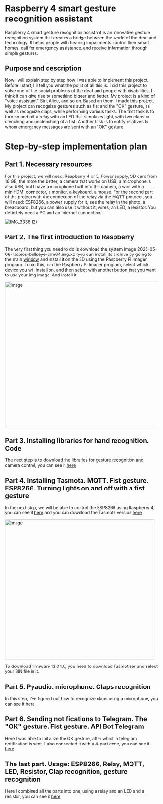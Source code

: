 # Raspberry 4 smart gesture recognition assistant
Raspberry 4 smart gesture recognition assistant is an innovative gesture recognition system that creates a bridge between the world of the deaf and technology. It helps people with hearing impairments control their smart homes, call for emergency assistance, and receive information through simple gestures.

## Purpose and description
Now I will explain step by step how I was able to implement this project. Before I start, I'll tell you what the point of all this is. I did this project to solve one of the social problems of the deaf and people with disabilities, I think it can give rise to something bigger and better.  My project is a kind of "voice assistant" Siri, Alice, and so on. Based on them, I made this project. My project can recognize gestures such as fist and the "OK" gesture, as well as recognize claps, while performing various tasks. The first task is to turn on and off a relay with an LED that simulates light, with two claps or clenching and unclenching of a fist.  Another task is to notify relatives to whom emergency messages are sent with an "OK" gesture.

# Step-by-step implementation plan

## Part 1. Necessary resources
For this project, we will need:
Raspberry 4 or 5, Power supply, SD card from 16 GB, the more the better, a camera that works on USB, a microphone is also USB, but I have a microphone built into the camera, a wire with a miniHDMI connector, a monitor, a keyboard, a mouse. For the second part of the project with the connection of the relay via the MQTT protocol, you will need:
ESP8266, a power supply for it, see the relay in the photo, a breadboard, but you can also use it without it, wires, an LED, a resistor. You definitely need a PC and an Internet connection.

![IMG_3336 (2)](https://github.com/user-attachments/assets/485a997f-3fd9-454a-a977-d546a491f7b0)

## Part 2. The first introduction to Raspberry
The very first thing you need to do is download the system image 2025-05-06-raspios-bullseye-arm64.img.xz (you can install its archive by going to the main [window](https://github.com/Smashing1234/Raspberry-4-smart-gesture-recognition-assistant/blob/main/2025-05-06-raspios-bullseye-arm64.img.xz.torrent ) and install it on the SD using the Raspberry Pi Imager program. To do this, run the Raspberry Pi Imager program, select which device you will install on, and then select with another button that you want to use your img image. And install it

<img width="680" height="480" alt="image" src="https://github.com/user-attachments/assets/2e958e31-4f34-453b-839f-ccad278bf7c0" />

## Part 3. Installing libraries for hand recognition. Code
The next step is to download the libraries for gesture recognition and camera control, you can see it [here](https://github.com/Smashing1234/Raspberry-4-smart-gesture-recognition-assistant/blob/main/Hand%20recognition.py)

## Part 4. Installing Tasmota. MQTT. Fist gesture. ESP8266. Turning lights on and off with a fist gesture
In the next step, we will be able to control the ESP8266 using Raspberry 4, you can see it [here](https://github.com/Smashing1234/Raspberry-4-smart-gesture-recognition-assistant/blob/main/MQTT%20connection.py) and you can download the Tasmota version [here](https://github.com/Smashing1234/Raspberry-4-smart-gesture-recognition-assistant/blob/main/tasmota.bin)

<img width="492" height="459" alt="image" src="https://github.com/user-attachments/assets/858af6f7-f63c-4ed2-a995-c1088fb93cbe" />

To download firmware 13.04.0, you need to download Tasmotizer and select your BIN file in it.

## Part 5. Pyaudio. microphone. Claps recognition
In this step, I've figured out how to recognize claps using a microphone, you can see it [here](https://github.com/Smashing1234/Raspberry-4-smart-gesture-recognition-assistant/blob/main/Clap%20recognition.py)

## Part 6. Sending notifications to Telegram. The "OK" gesture. Fist gesture. API Bot Telegram
Here I was able to initialize the OK gesture, after which a telegram notification is sent. I also connected it with a 4-part code, you can see it [here](https://github.com/Smashing1234/Raspberry-4-smart-gesture-recognition-assistant/blob/main/Sending%20notifications%20in%20telegram.py)

## The last part. Usage: ESP8266, Relay, MQTT, LED, Resistor, Clap recognition, gesture recognition
Here I combined all the parts into one, using a relay and an LED and a resistor, you can see it [here](https://github.com/Smashing1234/Raspberry-4-smart-gesture-recognition-assistant/blob/main/Connecting%20Relay.py)
